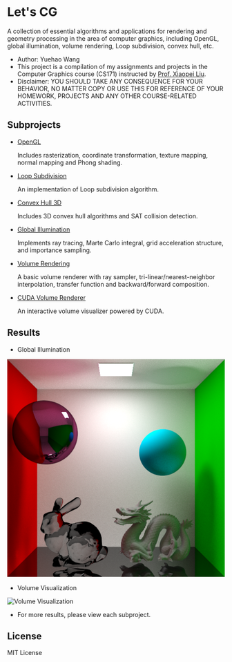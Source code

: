 # Let's CG

A collection of essential algorithms and applications for rendering and geometry processing in the area of computer graphics, including OpenGL, global illumination, volume rendering, Loop subdivision, convex hull, etc.

- Author: Yuehao Wang
- This project is a compilation of my assignments and projects in the Computer Graphics course (CS171) instructed by [Prof. Xiaopei Liu](http://faculty.sist.shanghaitech.edu.cn/faculty/liuxp/).
- Disclaimer: YOU SHOULD TAKE ANY CONSEQUENCE FOR YOUR BEHAVIOR, NO MATTER COPY OR USE THIS FOR REFERENCE OF YOUR HOMEWORK, PROJECTS AND ANY OTHER COURSE-RELATED ACTIVITIES.

## Subprojects

- [OpenGL](https://github.com/yuehaowang/OpenGL_grocery)

    Includes rasterization, coordinate transformation, texture mapping, normal mapping and Phong shading.

- [Loop Subdivision](https://github.com/yuehaowang/lets_CG/tree/master/loop_subdivision)

    An implementation of Loop subdivision algorithm.

- [Convex Hull 3D](https://github.com/yuehaowang/convex_hull_3d)

    Includes 3D convex hull algorithms and SAT collision detection.

- [Global Illumination](https://github.com/yuehaowang/global_illumination)

    Implements ray tracing, Marte Carlo integral, grid acceleration structure, and importance sampling.

- [Volume Rendering](https://github.com/yuehaowang/lets_CG/tree/master/volume_rendering_cpu)

    A basic volume renderer with ray sampler, tri-linear/nearest-neighbor interpolation, transfer function and backward/forward composition.

- [CUDA Volume Renderer](https://github.com/yuehaowang/volume_renderer)

    An interactive volume visualizer powered by CUDA.

## Results

- Global Illumination

![Global Illumination](https://github.com/yuehaowang/global_illumination/raw/eca8aad7a1993733bf23db32798441ced896976b/README.assets/cbox_spec_trans.png)

- Volume Visualization

![Volume Visualization](https://user-images.githubusercontent.com/6317569/215554608-df1a2dae-67b0-4e2f-9de9-825fa2a7e25e.png)

- For more results, please view each subproject.

## License

MIT License